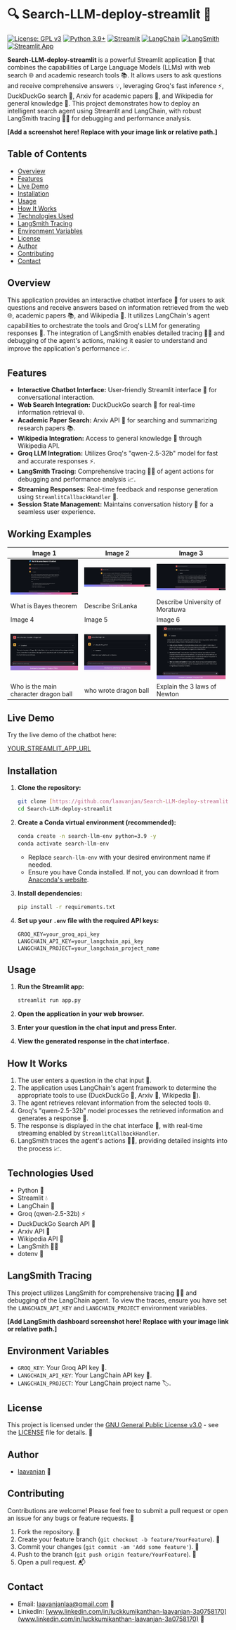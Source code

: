 # 🔍 Search-LLM-deploy-streamlit 🚀

[![License: GPL v3](https://img.shields.io/badge/License-GPLv3-blue.svg)](https://www.gnu.org/licenses/gpl-3.0)
[![Python 3.9+](https://img.shields.io/badge/python-3.9+-blue.svg)](https://www.python.org/downloads/release/python-390/)
[![Streamlit](https://img.shields.io/badge/Streamlit-%230078D7-blue?style=flat&logo=streamlit&logoColor=white)](https://streamlit.io/)
[![LangChain](https://img.shields.io/badge/LangChain-%232AA198-blue?style=flat&logo=langchain&logoColor=white)](https://langchain.readthedocs.io/en/latest/index.html)
[![LangSmith](https://img.shields.io/badge/LangSmith-%23000000-blue?style=flat&logo=langsmith&logoColor=white)](https://smith.langchain.com/)
[![Streamlit App](https://img.shields.io/badge/Streamlit%20App-Live%20Demo-brightgreen)](YOUR_STREAMLIT_APP_URL)

**Search-LLM-deploy-streamlit** is a powerful Streamlit application 🤖 that combines the capabilities of Large Language Models (LLMs) with web search 🌐 and academic research tools 📚. It allows users to ask questions and receive comprehensive answers 💡, leveraging Groq's fast inference ⚡, DuckDuckGo search 🦆, Arxiv for academic papers 🔬, and Wikipedia for general knowledge 📖. This project demonstrates how to deploy an intelligent search agent using Streamlit and LangChain, with robust LangSmith tracing 🕵️‍♂️ for debugging and performance analysis.

**[Add a screenshot here! Replace with your image link or relative path.]**

## Table of Contents

- [Overview](#overview)
- [Features](#features)
- [Live Demo](#live-demo)
- [Installation](#installation)
- [Usage](#usage)
- [How It Works](#how-it-works)
- [Technologies Used](#technologies-used)
- [LangSmith Tracing](#langsmith-tracing)
- [Environment Variables](#environment-variables)
- [License](#license)
- [Author](#author)
- [Contributing](#contributing)
- [Contact](#contact)

## Overview

This application provides an interactive chatbot interface 💬 for users to ask questions and receive answers based on information retrieved from the web 🌐, academic papers 📚, and Wikipedia 📖. It utilizes LangChain's agent capabilities to orchestrate the tools and Groq's LLM for generating responses 🧠. The integration of LangSmith enables detailed tracing 🕵️‍♂️ and debugging of the agent's actions, making it easier to understand and improve the application's performance 📈.

## Features

-   **Interactive Chatbot Interface:** User-friendly Streamlit interface 💬 for conversational interaction.
-   **Web Search Integration:** DuckDuckGo search 🦆 for real-time information retrieval 🌐.
-   **Academic Paper Search:** Arxiv API 🔬 for searching and summarizing research papers 📚.
-   **Wikipedia Integration:** Access to general knowledge 📖 through Wikipedia API.
-   **Groq LLM Integration:** Utilizes Groq's "qwen-2.5-32b" model for fast and accurate responses ⚡.
-   **LangSmith Tracing:** Comprehensive tracing 🕵️‍♂️ of agent actions for debugging and performance analysis 📈.
-   **Streaming Responses:** Real-time feedback and response generation using `StreamlitCallbackHandler` 🔄.
-   **Session State Management:** Maintains conversation history 📜 for a seamless user experience.

## Working Examples

| Image 1 | Image 2 | Image 3 |
|---------|---------|---------|
| ![Image 1 Alt Text](img1.png) | ![Image 2 Alt Text](img2.png) | ![Image 3 Alt Text](img3.png) |
| What is Bayes theorem | Describe SriLanka | Describe University of Moratuwa |
| Image 4 | Image 5 | Image 6 |
| ![Image 4 Alt Text](img4.png) | ![Image 5 Alt Text](img5.png) | ![Image 6 Alt Text](img6.png) |
| Who is the main character dragon ball | who wrote dragon ball | Explain the 3 laws of Newton |

## Live Demo

Try the live demo of the chatbot here:

[YOUR_STREAMLIT_APP_URL](https://search-llm-deploy-app-i9pedlvcogtb2wpnaeypde.streamlit.app/)

## Installation

1.  **Clone the repository:**

    ```bash
    git clone [https://github.com/laavanjan/Search-LLM-deploy-streamlit.git](https://www.google.com/search?q=https://github.com/laavanjan/Search-LLM-deploy-streamlit.git)
    cd Search-LLM-deploy-streamlit
    ```

2.  **Create a Conda virtual environment (recommended):**

    ```bash
    conda create -n search-llm-env python=3.9 -y
    conda activate search-llm-env
    ```

    * Replace `search-llm-env` with your desired environment name if needed.
    * Ensure you have Conda installed. If not, you can download it from [Anaconda's website](https://www.anaconda.com/products/distribution).

3.  **Install dependencies:**

    ```bash
    pip install -r requirements.txt
    ```

4.  **Set up your `.env` file with the required API keys:**

    ```
    GROQ_KEY=your_groq_api_key
    LANGCHAIN_API_KEY=your_langchain_api_key
    LANGCHAIN_PROJECT=your_langchain_project_name
    ```

## Usage

1.  **Run the Streamlit app:**

    ```bash
    streamlit run app.py
    ```

2.  **Open the application in your web browser.**

3.  **Enter your question in the chat input and press Enter.**

4.  **View the generated response in the chat interface.**

## How It Works

1.  The user enters a question in the chat input 💬.
2.  The application uses LangChain's agent framework to determine the appropriate tools to use (DuckDuckGo 🦆, Arxiv 🔬, Wikipedia 📖).
3.  The agent retrieves relevant information from the selected tools 🌐.
4.  Groq's "qwen-2.5-32b" model processes the retrieved information and generates a response 🧠.
5.  The response is displayed in the chat interface 🔄, with real-time streaming enabled by `StreamlitCallbackHandler`.
6.  LangSmith traces the agent's actions 🕵️‍♂️, providing detailed insights into the process 📈.

## Technologies Used

-   Python 🐍
-   Streamlit 💧
-   LangChain 🔗
-   Groq (qwen-2.5-32b) ⚡
-   DuckDuckGo Search API 🦆
-   Arxiv API 🔬
-   Wikipedia API 📖
-   LangSmith 🕵️‍♂️
-   dotenv 🔑

## LangSmith Tracing

This project utilizes LangSmith for comprehensive tracing 🕵️‍♂️ and debugging of the LangChain agent. To view the traces, ensure you have set the `LANGCHAIN_API_KEY` and `LANGCHAIN_PROJECT` environment variables.

**[Add LangSmith dashboard screenshot here! Replace with your image link or relative path.]**

## Environment Variables

-   `GROQ_KEY`: Your Groq API key 🔑.
-   `LANGCHAIN_API_KEY`: Your LangChain API key 🔑.
-   `LANGCHAIN_PROJECT`: Your LangChain project name 🏷️.

## License

This project is licensed under the [GNU General Public License v3.0](https://www.gnu.org/licenses/gpl-3.0) - see the [LICENSE](LICENSE) file for details. 📝

## Author

-   [laavanjan](https://github.com/laavanjan) 👤

## Contributing

Contributions are welcome! Please feel free to submit a pull request or open an issue for any bugs or feature requests. 🤝

1.  Fork the repository. 🍴
2.  Create your feature branch (`git checkout -b feature/YourFeature`). 🌿
3.  Commit your changes (`git commit -am 'Add some feature'`). 💾
4.  Push to the branch (`git push origin feature/YourFeature`). 🚀
5.  Open a pull request. 📬

## Contact

-   Email: laavanjanlaa@gmail.com 📧
-   LinkedIn: [www.linkedin.com/in/luckkumikanthan-laavanjan-3a0758170](www.linkedin.com/in/luckkumikanthan-laavanjan-3a0758170) 💼

